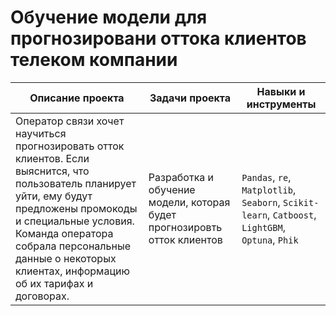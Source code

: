 # Обучение модели для прогнозировани оттока клиентов телеком компании
Описание проекта|Задачи проекта|Навыки и инструменты
---|---|---
Оператор связи хочет научиться прогнозировать отток клиентов. Если выяснится, что пользователь планирует уйти, ему будут предложены промокоды и специальные условия. Команда оператора собрала персональные данные о некоторых клиентах, информацию об их тарифах и договорах.|Разработка и обучение модели, которая будет прогнозировть отток клиентов|`Pandas`, `re`, `Matplotlib`, `Seaborn`, `Scikit-learn`, `Catboost`, `LightGBM`, `Optuna`, `Phik`
